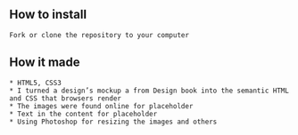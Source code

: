 ## How to install

    Fork or clone the repository to your computer

## How it made

    * HTML5, CSS3
    * I turned a design’s mockup a from Design book into the semantic HTML and CSS that browsers render
    * The images were found online for placeholder
    * Text in the content for placeholder
    * Using Photoshop for resizing the images and others
